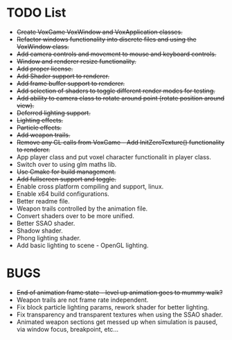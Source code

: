 # TODO List

* ~~Create VoxGame VoxWindow and VoxApplication classes.~~
* ~~Refactor windows functionality into discrete files and using the VoxWindow class.~~
* ~~Add camera controls and movement to mouse and keyboard controls.~~
* ~~Window and renderer resize functionality.~~
* ~~Add proper license.~~
* ~~Add Shader support to renderer.~~
* ~~Add frame buffer support to renderer.~~
* ~~Add selection of shaders to toggle different render modes for testing.~~
* ~~Add ability to camera class to rotate around point (rotate position around view).~~
* ~~Deferred lighting support.~~
* ~~Lighting effects.~~
* ~~Particle effects.~~
* ~~Add weapon trails.~~
* ~~Remove any GL calls from VoxGame - Add InitZeroTexture() functionality to renderer.~~
* App player class and put voxel character functionalit in player class.
* Switch over to using glm maths lib.
* ~~Use Cmake for build management.~~
* ~~Add fullscreen support and toggle.~~
* Enable cross platform compiling and support, linux.
* Enable x64 build configurations.
* Better readme file.
* Weapon trails controlled by the animation file.
* Convert shaders over to be more unified.
* Better SSAO shader.
* Shadow shader.
* Phong lighting shader.
* Add basic lighting to scene - OpenGL lighting.

# BUGS
* ~~End of animation frame state - level up animation goes to mummy walk?~~
* Weapon trails are not frame rate independent.
* Fix block particle lighting params, rework shader for better lighting.
* Fix transparency and transparent textures when using the SSAO shader.
* Animated weapon sections get messed up when simulation is paused, via window focus, breakpoint, etc...
